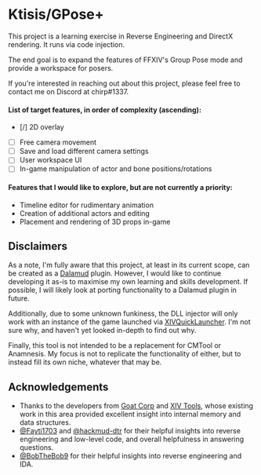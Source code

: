 # Ktisis/GPose+

This project is a learning exercise in Reverse Engineering and DirectX rendering.
It runs via code injection.

The end goal is to expand the features of FFXIV's Group Pose mode and provide a workspace for posers.

If you're interested in reaching out about this project, please feel free to contact me on Discord at chirp#1337.

#### List of target features, in order of complexity (ascending):
- [/] 2D overlay
- [ ] Free camera movement
- [ ] Save and load different camera settings
- [ ] User workspace UI
- [ ] In-game manipulation of actor and bone positions/rotations

#### Features that I would like to explore, but are not currently a priority:
- Timeline editor for rudimentary animation
- Creation of additional actors and editing
- Placement and rendering of 3D props in-game

## Disclaimers

As a note, I'm fully aware that this project, at least in its current scope, can be created as a [Dalamud](https://github.com/goatcorp/Dalamud) plugin. However, I would like to continue developing it as-is to maximise my own learning and skills development. If possible, I will likely look at porting functionality to a Dalamud plugin in future.

Additionally, due to some unknown funkiness, the DLL injector will only work with an instance of the game launched via [XIVQuickLauncher](https://github.com/goatcorp/FFXIVQuickLauncher). I'm not sure why, and haven't yet looked in-depth to find out why.

Finally, this tool is not intended to be a replacement for CMTool or Anamnesis. My focus is not to replicate the functionality of either, but to instead fill its own niche, whatever that may be.

## Acknowledgements

- Thanks to the developers from [Goat Corp](https://github.com/goatcorp) and [XIV Tools](https://github.com/XIV-Tools), whose existing work in this area provided excellent insight into internal memory and data structures.
- [@Fayti1703](https://github.com/Fayti1703) and [@hackmud-dtr](https://github.com/hackmud-dtr) for their helpful insights into reverse engineering and low-level code, and overall helpfulness in answering questions.
- [@BobTheBob9](https://github.com/BobTheBob9) for their helpful insights into reverse engineering and IDA.